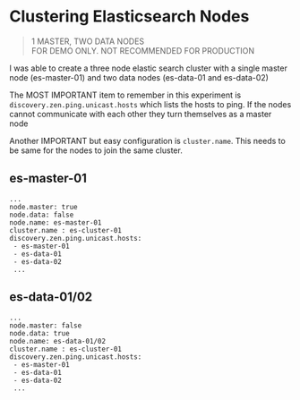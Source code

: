 # Clustering Elasticsearch Nodes

> 1 MASTER, TWO DATA NODES \
> FOR DEMO ONLY. NOT RECOMMENDED FOR PRODUCTION

I was able to create a three node elastic search cluster with a single master node (es-master-01) and two data nodes (es-data-01 and es-data-02)

The MOST IMPORTANT item to remember in this experiment is `discovery.zen.ping.unicast.hosts` which lists the hosts to ping. If the nodes cannot communicate with each other they turn themselves as a master node

Another IMPORTANT but easy configuration is `cluster.name`. This needs to be same for the nodes to join the same cluster.
## es-master-01

```
...
node.master: true
node.data: false
node.name: es-master-01
cluster.name : es-cluster-01
discovery.zen.ping.unicast.hosts:
 - es-master-01
 - es-data-01
 - es-data-02
 ...
```

## es-data-01/02

```
...
node.master: false
node.data: true
node.name: es-data-01/02
cluster.name : es-cluster-01
discovery.zen.ping.unicast.hosts:
 - es-master-01
 - es-data-01
 - es-data-02
 ...
```